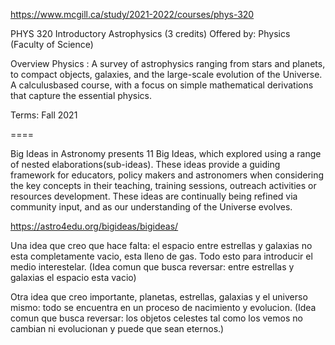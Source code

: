 https://www.mcgill.ca/study/2021-2022/courses/phys-320

PHYS 320 Introductory Astrophysics (3 credits)
Offered by: Physics (Faculty of Science)

Overview
Physics : A survey of astrophysics ranging from stars and planets, to compact objects, galaxies, and the large-scale evolution of the Universe. A calculusbased course, with a focus on simple mathematical derivations that capture the essential physics.

Terms: Fall 2021

====

Big Ideas in Astronomy presents 11 Big Ideas, which explored using a range of nested elaborations(sub-ideas). These ideas provide a guiding framework for educators, policy makers and astronomers when considering the key concepts in their teaching, training sessions, outreach activities or resources development. These ideas are continually being refined via community input, and as our understanding of the Universe evolves.


https://astro4edu.org/bigideas/bigideas/

Una idea que creo que hace falta: el espacio entre estrellas y galaxias no esta completamente vacio, esta lleno de gas. Todo esto para introducir el medio interestelar.
(Idea comun que busca reversar: entre estrellas y galaxias el espacio esta vacio)

Otra idea que creo importante, planetas, estrellas, galaxias y el universo mismo: todo se encuentra en un proceso de nacimiento y evolucion.
(Idea comun que busca reversar: los objetos celestes tal como los vemos no cambian ni evolucionan y puede que sean eternos.)
